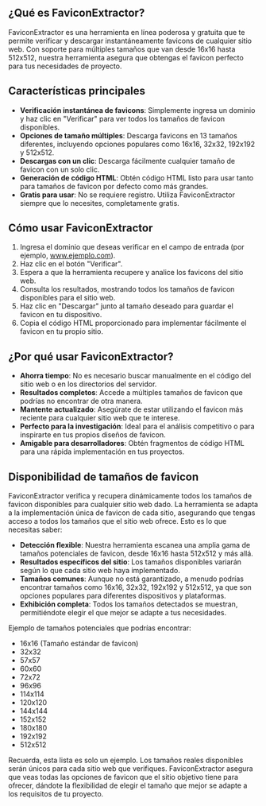 ## ¿Qué es FaviconExtractor?

FaviconExtractor es una herramienta en línea poderosa y gratuita que te permite verificar y descargar instantáneamente favicons de cualquier sitio web. Con soporte para múltiples tamaños que van desde 16x16 hasta 512x512, nuestra herramienta asegura que obtengas el favicon perfecto para tus necesidades de proyecto.

## Características principales

- **Verificación instantánea de favicons**: Simplemente ingresa un dominio y haz clic en "Verificar" para ver todos los tamaños de favicon disponibles.
- **Opciones de tamaño múltiples**: Descarga favicons en 13 tamaños diferentes, incluyendo opciones populares como 16x16, 32x32, 192x192 y 512x512.
- **Descargas con un clic**: Descarga fácilmente cualquier tamaño de favicon con un solo clic.
- **Generación de código HTML**: Obtén código HTML listo para usar tanto para tamaños de favicon por defecto como más grandes.
- **Gratis para usar**: No se requiere registro. Utiliza FaviconExtractor siempre que lo necesites, completamente gratis.

## Cómo usar FaviconExtractor

1. Ingresa el dominio que deseas verificar en el campo de entrada (por ejemplo, www.ejemplo.com).
2. Haz clic en el botón "Verificar".
3. Espera a que la herramienta recupere y analice los favicons del sitio web.
4. Consulta los resultados, mostrando todos los tamaños de favicon disponibles para el sitio web.
5. Haz clic en "Descargar" junto al tamaño deseado para guardar el favicon en tu dispositivo.
6. Copia el código HTML proporcionado para implementar fácilmente el favicon en tu propio sitio.

## ¿Por qué usar FaviconExtractor?

- **Ahorra tiempo**: No es necesario buscar manualmente en el código del sitio web o en los directorios del servidor.
- **Resultados completos**: Accede a múltiples tamaños de favicon que podrías no encontrar de otra manera.
- **Mantente actualizado**: Asegúrate de estar utilizando el favicon más reciente para cualquier sitio web que te interese.
- **Perfecto para la investigación**: Ideal para el análisis competitivo o para inspirarte en tus propios diseños de favicon.
- **Amigable para desarrolladores**: Obtén fragmentos de código HTML para una rápida implementación en tus proyectos.

## Disponibilidad de tamaños de favicon

FaviconExtractor verifica y recupera dinámicamente todos los tamaños de favicon disponibles para cualquier sitio web dado. La herramienta se adapta a la implementación única de favicon de cada sitio, asegurando que tengas acceso a todos los tamaños que el sitio web ofrece. Esto es lo que necesitas saber:

- **Detección flexible**: Nuestra herramienta escanea una amplia gama de tamaños potenciales de favicon, desde 16x16 hasta 512x512 y más allá.
- **Resultados específicos del sitio**: Los tamaños disponibles variarán según lo que cada sitio web haya implementado.
- **Tamaños comunes**: Aunque no está garantizado, a menudo podrías encontrar tamaños como 16x16, 32x32, 192x192 y 512x512, ya que son opciones populares para diferentes dispositivos y plataformas.
- **Exhibición completa**: Todos los tamaños detectados se muestran, permitiéndote elegir el que mejor se adapte a tus necesidades.

Ejemplo de tamaños potenciales que podrías encontrar:
- 16x16 (Tamaño estándar de favicon)
- 32x32
- 57x57
- 60x60
- 72x72
- 96x96
- 114x114
- 120x120
- 144x144
- 152x152
- 180x180
- 192x192
- 512x512

Recuerda, esta lista es solo un ejemplo. Los tamaños reales disponibles serán únicos para cada sitio web que verifiques. FaviconExtractor asegura que veas todas las opciones de favicon que el sitio objetivo tiene para ofrecer, dándote la flexibilidad de elegir el tamaño que mejor se adapte a los requisitos de tu proyecto.

